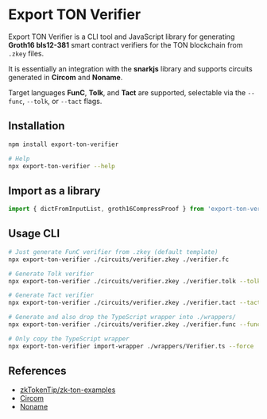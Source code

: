 # Export TON Verifier

Export TON Verifier is a CLI tool and JavaScript library for generating **Groth16 bls12-381** smart contract verifiers for the TON blockchain from `.zkey` files.

It is essentially an integration with the **snarkjs** library and supports circuits generated in **Circom** and **Noname**.

Target languages **FunC**, **Tolk**, and **Tact** are supported, selectable via the `--func`, `--tolk`, or `--tact` flags.

## Installation

```bash
npm install export-ton-verifier

# Help
npx export-ton-verifier --help
```

## Import as a library

```ts
import { dictFromInputList, groth16CompressProof } from 'export-ton-verifier';
```

## Usage CLI

```sh
# Just generate FunC verifier from .zkey (default template)
npx export-ton-verifier ./circuits/verifier.zkey ./verifier.fc

# Generate Tolk verifier
npx export-ton-verifier ./circuits/verifier.zkey ./verifier.tolk --tolk

# Generate Tact verifier
npx export-ton-verifier ./circuits/verifier.zkey ./verifier.tact --tact

# Generate and also drop the TypeScript wrapper into ./wrappers/
npx export-ton-verifier ./circuits/verifier.zkey ./verifier.func --func --wrapper-dest ./wrappers/ --force

# Only copy the TypeScript wrapper
npx export-ton-verifier import-wrapper ./wrappers/Verifier.ts --force
```

## References

- [zkTokenTip/zk-ton-examples](https://github.com/zkTokenTip/zk-ton-examples)
- [Circom](https://docs.circom.io/)
- [Noname](https://github.com/zksecurity/noname)